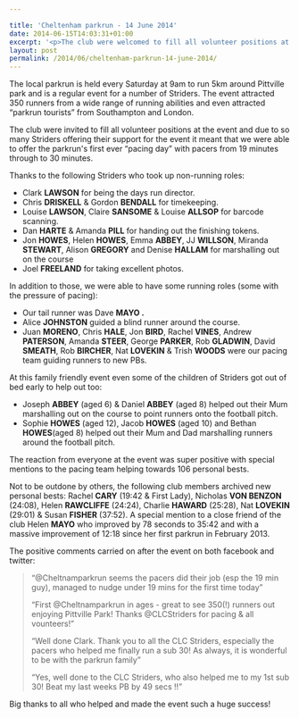 ```yaml
---

title: 'Cheltenham parkrun - 14 June 2014'
date: 2014-06-15T14:03:31+01:00
excerpt: '<p>The club were welcomed to fill all volunteer positions at the 69th Cheltenham parkrun on Saturday 14th June and the army of Striders came out in force with us being able to organise the first "pacing day" at Cheltenham parkrun.</p>'
layout: post
permalink: /2014/06/cheltenham-parkrun-14-june-2014/
---
```

The local parkrun is held every Saturday at 9am to run 5km around Pittville park and is a regular event for a number of Striders. The event attracted 350 runners from a wide range of running abilities and even attracted &#8220;parkrun tourists&#8221; from Southampton and London.

The club were invited to fill all volunteer positions at the event and due to so many Striders offering their support for the event it meant that we were able to offer the parkrun's first ever &#8220;pacing day&#8221; with pacers from 19 minutes through to 30 minutes.

Thanks to the following Striders who took up non-running roles:

  * Clark **LAWSON** for being the days run director.
  * Chris **DRISKELL** & Gordon **BENDALL** for timekeeping.
  * Louise **LAWSON**, Claire **SANSOME** & Louise **ALLSOP** for barcode scanning.
  * Dan **HARTE** & Amanda **PILL** for handing out the finishing tokens.
  * Jon **HOWES**, Helen **HOWES**, Emma **ABBEY**, JJ **WILLSON**, Miranda **STEWART**, Alison **GREGORY** and Denise **HALLAM** for marshalling out on the course
  * Joel **FREELAND** for taking excellent photos.

In addition to those, we were able to have some running roles (some with the pressure of pacing):

  * Our tail runner was Dave **MAYO .**
  * Alice **JOHNSTON** guided a blind runner around the course.
  * Juan **MORENO**, Chris **HALE**, Jon **BIRD**, Rachel **VINES**, Andrew **PATERSON**, Amanda **STEER**, George **PARKER**, Rob **GLADWIN**, David **SMEATH**, Rob **BIRCHER**, Nat **LOVEKIN** & Trish **WOODS** were our pacing team guiding runners to new PBs.

At this family friendly event even some of the children of Striders got out of bed early to help out too:

  * Joseph **ABBEY** (aged 6) & Daniel **ABBEY** (aged 8) helped out their Mum marshalling out on the course to point runners onto the football pitch.
  * Sophie **HOWES** (aged 12), Jacob **HOWES** (aged 10) and Bethan **HOWES**(aged 8) helped out their Mum and Dad marshalling runners around the football pitch.

The reaction from everyone at the event was super positive with special mentions to the pacing team helping towards 106 personal bests.

Not to be outdone by others, the following club members archived new personal bests: Rachel **CARY** (19:42 & First Lady), Nicholas **VON BENZON** (24:08), Helen **RAWCLIFFE** (24:24), Charlie **HAWARD** (25:28), Nat **LOVEKIN** (29:01) & Susan **FISHER** (37:52). A special mention to a close friend of the club Helen **MAYO** who improved by 78 seconds to 35:42 and with a massive improvement of 12:18 since her first parkrun in February 2013.

The positive comments carried on after the event on both facebook and twitter:

> &#8220;@Cheltnamparkrun seems the pacers did their job (esp the 19 min guy), managed to nudge under 19 mins for the first time today&#8221;
> 
> &#8220;First @Cheltnamparkrun in ages - great to see 350(!) runners out enjoying Pittville Park! Thanks @CLCStriders for pacing & all vounteers!&#8221;
> 
> &#8220;Well done Clark. Thank you to all the CLC Striders, especially the pacers who helped me finally run a sub 30! As always, it is wonderful to be with the parkrun family&#8221;
> 
> &#8220;Yes, well done to the CLC Striders, who also helped me to my 1st sub 30! Beat my last weeks PB by 49 secs !!&#8221;

Big thanks to all who helped and made the event such a huge success!</p>